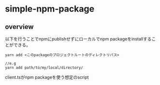 # simple-npm-package
## overview
以下を行うことでnpmにpublishせずにローカルでnpm packageをinstallすることができる。
```
yarn add <このpackageのプロジェクトルートのディレクトリパス>

//e.g
yarn add path/to/my/local/directory/
```

client.tsがnpm packageを使う想定のscript